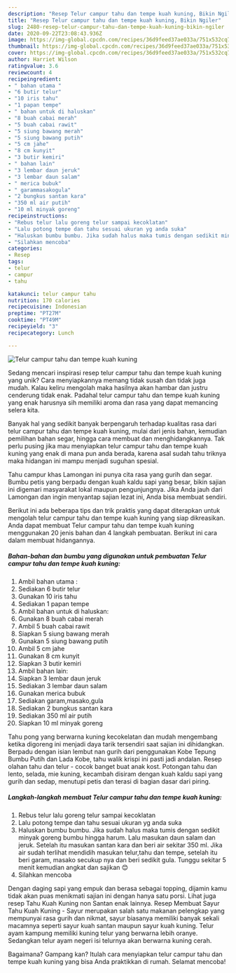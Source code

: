 ```yaml
---
description: "Resep Telur campur tahu dan tempe kuah kuning, Bikin Ngiler"
title: "Resep Telur campur tahu dan tempe kuah kuning, Bikin Ngiler"
slug: 2480-resep-telur-campur-tahu-dan-tempe-kuah-kuning-bikin-ngiler
date: 2020-09-22T23:08:43.936Z
image: https://img-global.cpcdn.com/recipes/36d9feed37ae033a/751x532cq70/telur-campur-tahu-dan-tempe-kuah-kuning-foto-resep-utama.jpg
thumbnail: https://img-global.cpcdn.com/recipes/36d9feed37ae033a/751x532cq70/telur-campur-tahu-dan-tempe-kuah-kuning-foto-resep-utama.jpg
cover: https://img-global.cpcdn.com/recipes/36d9feed37ae033a/751x532cq70/telur-campur-tahu-dan-tempe-kuah-kuning-foto-resep-utama.jpg
author: Harriet Wilson
ratingvalue: 3.6
reviewcount: 4
recipeingredient:
- " bahan utama "
- "6 butir telur"
- "10 iris tahu"
- "1 papan tempe"
- " bahan untuk di haluskan"
- "8 buah cabai merah"
- "5 buah cabai rawit"
- "5 siung bawang merah"
- "5 siung bawang putih"
- "5 cm jahe"
- "8 cm kunyit"
- "3 butir kemiri"
- " bahan lain"
- "3 lembar daun jeruk"
- "3 lembar daun salam"
- " merica bubuk"
- " garammasakogula"
- "2 bungkus santan kara"
- "350 ml air putih"
- "10 ml minyak goreng"
recipeinstructions:
- "Rebus telur lalu goreng telur sampai kecoklatan"
- "Lalu potong tempe dan tahu sesuai ukuran yg anda suka"
- "Haluskan bumbu bumbu. Jika sudah halus maka tumis dengan sedikit minyak goreng bumbu hingga harum. Lalu masukan daun salam dan jeruk. Setelah itu masukan santan kara dan beri air sekitar 350 ml. Jika air sudah terlihat mendidih masukan telur,tahu dan tempe, setelah itu beri garam, masako secukup nya dan beri sedikit gula. Tunggu sekitar 5 menit kemudian angkat dan sajikan 😊"
- "Silahkan mencoba"
categories:
- Resep
tags:
- telur
- campur
- tahu

katakunci: telur campur tahu 
nutrition: 170 calories
recipecuisine: Indonesian
preptime: "PT27M"
cooktime: "PT49M"
recipeyield: "3"
recipecategory: Lunch

---
```



![Telur campur tahu dan tempe kuah kuning](https://img-global.cpcdn.com/recipes/36d9feed37ae033a/751x532cq70/telur-campur-tahu-dan-tempe-kuah-kuning-foto-resep-utama.jpg)

Sedang mencari inspirasi resep telur campur tahu dan tempe kuah kuning yang unik? Cara menyiapkannya memang tidak susah dan tidak juga mudah. Kalau keliru mengolah maka hasilnya akan hambar dan justru cenderung tidak enak. Padahal telur campur tahu dan tempe kuah kuning yang enak harusnya sih memiliki aroma dan rasa yang dapat memancing selera kita.

Banyak hal yang sedikit banyak berpengaruh terhadap kualitas rasa dari telur campur tahu dan tempe kuah kuning, mulai dari jenis bahan, kemudian pemilihan bahan segar, hingga cara membuat dan menghidangkannya. Tak perlu pusing jika mau menyiapkan telur campur tahu dan tempe kuah kuning yang enak di mana pun anda berada, karena asal sudah tahu triknya maka hidangan ini mampu menjadi suguhan spesial.

Tahu campur khas Lamongan ini punya cita rasa yang gurih dan segar. Bumbu petis yang berpadu dengan kuah kaldu sapi yang besar, bikin sajian ini digemari masyarakat lokal maupun pengunjungnya. Jika Anda jauh dari Lamongan dan ingin menyantap sajian lezat ini, Anda bisa membuat sendiri.


Berikut ini ada beberapa tips dan trik praktis yang dapat diterapkan untuk mengolah telur campur tahu dan tempe kuah kuning yang siap dikreasikan. Anda dapat membuat Telur campur tahu dan tempe kuah kuning menggunakan 20 jenis bahan dan 4 langkah pembuatan. Berikut ini cara dalam membuat hidangannya.

<!--inarticleads1-->

##### Bahan-bahan dan bumbu yang digunakan untuk pembuatan Telur campur tahu dan tempe kuah kuning:

1. Ambil  bahan utama :
1. Sediakan 6 butir telur
1. Gunakan 10 iris tahu
1. Sediakan 1 papan tempe
1. Ambil  bahan untuk di haluskan:
1. Gunakan 8 buah cabai merah
1. Ambil 5 buah cabai rawit
1. Siapkan 5 siung bawang merah
1. Gunakan 5 siung bawang putih
1. Ambil 5 cm jahe
1. Gunakan 8 cm kunyit
1. Siapkan 3 butir kemiri
1. Ambil  bahan lain:
1. Siapkan 3 lembar daun jeruk
1. Sediakan 3 lembar daun salam
1. Gunakan  merica bubuk
1. Sediakan  garam,masako,gula
1. Sediakan 2 bungkus santan kara
1. Sediakan 350 ml air putih
1. Siapkan 10 ml minyak goreng


Tahu pong yang berwarna kuning kecokelatan dan mudah mengembang ketika digoreng ini menjadi daya tarik tersendiri saat sajian ini dihidangkan. Berpadu dengan isian lembut nan gurih dari penggunakan Kobe Tepung Bumbu Putih dan Lada Kobe, tahu walik krispi ini pasti jadi andalan. Resep olahan tahu dan telur - cocok banget buat anak kost. Potongan tahu dan lento, selada, mie kuning, kecambah disiram dengan kuah kaldu sapi yang gurih dan sedap, menutupi petis dan terasi di bagian dasar dari piring. 

<!--inarticleads2-->

##### Langkah-langkah membuat Telur campur tahu dan tempe kuah kuning:

1. Rebus telur lalu goreng telur sampai kecoklatan
1. Lalu potong tempe dan tahu sesuai ukuran yg anda suka
1. Haluskan bumbu bumbu. Jika sudah halus maka tumis dengan sedikit minyak goreng bumbu hingga harum. Lalu masukan daun salam dan jeruk. Setelah itu masukan santan kara dan beri air sekitar 350 ml. Jika air sudah terlihat mendidih masukan telur,tahu dan tempe, setelah itu beri garam, masako secukup nya dan beri sedikit gula. Tunggu sekitar 5 menit kemudian angkat dan sajikan 😊
1. Silahkan mencoba


Dengan daging sapi yang empuk dan berasa sebagai topping, dijamin kamu tidak akan puas menikmati sajian ini dengan hanya satu porsi. Lihat juga resep Tahu Kuah Kuning non Santan enak lainnya. Resep Membuat Sayur Tahu Kuah Kuning - Sayur merupakan salah satu makanan pelengkap yang mempunyai rasa gurih dan nikmat, sayur biasanya memiliki banyak sekali macamnya seperti sayur kuah santan maupun sayur kuah kuning. Telur ayam kampung memiliki kuning telur yang berwarna lebih oranye. Sedangkan telur ayam negeri isi telurnya akan berwarna kuning cerah. 

Bagaimana? Gampang kan? Itulah cara menyiapkan telur campur tahu dan tempe kuah kuning yang bisa Anda praktikkan di rumah. Selamat mencoba!
